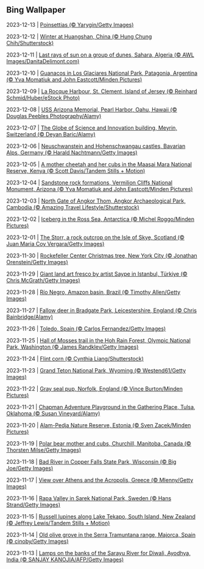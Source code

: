 ## Bing Wallpaper
2023-12-13 | [Poinsettias (© Yarygin/Getty Images)](./wallpaper/2023-12-13.jpg) 

2023-12-12 | [Winter at Huangshan, China (© Hung Chung Chih/Shutterstock)](./wallpaper/2023-12-12.jpg) 

2023-12-11 | [Last rays of sun on a group of dunes, Sahara, Algeria (© AWL Images/DanitaDelimont.com)](./wallpaper/2023-12-11.jpg) 

2023-12-10 | [Guanacos in Los Glaciares National Park, Patagonia, Argentina (© Yva Momatiuk and John Eastcott/Minden Pictures)](./wallpaper/2023-12-10.jpg) 

2023-12-09 | [La Rocque Harbour, St. Clement, Island of Jersey (© Reinhard Schmid/Huber/eStock Photo)](./wallpaper/2023-12-09.jpg) 

2023-12-08 | [USS Arizona Memorial, Pearl Harbor, Oahu, Hawaii (© Douglas Peebles Photography/Alamy)](./wallpaper/2023-12-08.jpg) 

2023-12-07 | [The Globe of Science and Innovation building, Meyrin, Switzerland (© Deyan Baric/Alamy)](./wallpaper/2023-12-07.jpg) 

2023-12-06 | [Neuschwanstein and Hohenschwangau castles, Bavarian Alps, Germany (© Harald Nachtmann/Getty Images)](./wallpaper/2023-12-06.jpg) 

2023-12-05 | [A mother cheetah and her cubs in the Maasai Mara National Reserve, Kenya (© Scott Davis/Tandem Stills + Motion)](./wallpaper/2023-12-05.jpg) 

2023-12-04 | [Sandstone rock formations, Vermilion Cliffs National Monument, Arizona (© Yva Momatiuk and John Eastcott/Minden Pictures)](./wallpaper/2023-12-04.jpg) 

2023-12-03 | [North Gate of Angkor Thom, Angkor Archaeological Park, Cambodia (© Amazing Travel Lifestyle/Shutterstock)](./wallpaper/2023-12-03.jpg) 

2023-12-02 | [Iceberg in the Ross Sea, Antarctica (© Michel Roggo/Minden Pictures)](./wallpaper/2023-12-02.jpg) 

2023-12-01 | [The Storr, a rock outcrop on the Isle of Skye, Scotland (© Juan Maria Coy Vergara/Getty Images)](./wallpaper/2023-12-01.jpg) 

2023-11-30 | [Rockefeller Center Christmas tree, New York City (© Jonathan Orenstein/Getty Images)](./wallpaper/2023-11-30.jpg) 

2023-11-29 | [Giant land art fresco by artist Saype in Istanbul, Türkiye (© Chris McGrath/Getty Images)](./wallpaper/2023-11-29.jpg) 

2023-11-28 | [Río Negro, Amazon basin, Brazil (© Timothy Allen/Getty Images)](./wallpaper/2023-11-28.jpg) 

2023-11-27 | [Fallow deer in Bradgate Park, Leicestershire, England (© Chris Bainbridge/Alamy)](./wallpaper/2023-11-27.jpg) 

2023-11-26 | [Toledo, Spain (© Carlos Fernandez/Getty Images)](./wallpaper/2023-11-26.jpg) 

2023-11-25 | [Hall of Mosses trail in the Hoh Rain Forest, Olympic National Park, Washington (© James Randklev/Getty Images)](./wallpaper/2023-11-25.jpg) 

2023-11-24 | [Flint corn (© Cynthia Liang/Shutterstock)](./wallpaper/2023-11-24.jpg) 

2023-11-23 | [Grand Teton National Park, Wyoming (© Westend61/Getty Images)](./wallpaper/2023-11-23.jpg) 

2023-11-22 | [Gray seal pup, Norfolk, England (© Vince Burton/Minden Pictures)](./wallpaper/2023-11-22.jpg) 

2023-11-21 | [Chapman Adventure Playground in the Gathering Place, Tulsa, Oklahoma (© Susan Vineyard/Alamy)](./wallpaper/2023-11-21.jpg) 

2023-11-20 | [Alam-Pedja Nature Reserve, Estonia (© Sven Zacek/Minden Pictures)](./wallpaper/2023-11-20.jpg) 

2023-11-19 | [Polar bear mother and cubs, Churchill, Manitoba, Canada (© Thorsten Milse/Getty Images)](./wallpaper/2023-11-19.jpg) 

2023-11-18 | [Bad River in Copper Falls State Park, Wisconsin (© Big Joe/Getty Images)](./wallpaper/2023-11-18.jpg) 

2023-11-17 | [View over Athens and the Acropolis, Greece (© Mlenny/Getty Images)](./wallpaper/2023-11-17.jpg) 

2023-11-16 | [Rapa Valley in Sarek National Park, Sweden (© Hans Strand/Getty Images)](./wallpaper/2023-11-16.jpg) 

2023-11-15 | [Russell lupines along Lake Tekapo, South Island, New Zealand (© Jeffrey Lewis/Tandem Stills + Motion)](./wallpaper/2023-11-15.jpg) 

2023-11-14 | [Old olive grove in the Serra Tramuntana range, Majorca, Spain (© cinoby/Getty Images)](./wallpaper/2023-11-14.jpg) 

2023-11-13 | [Lamps on the banks of the Sarayu River for Diwali, Ayodhya, India (© SANJAY KANOJIA/AFP/Getty Images)](./wallpaper/2023-11-13.jpg) 

